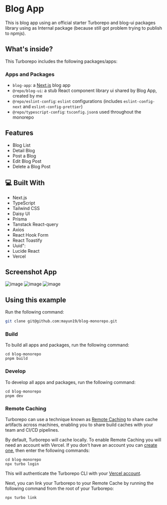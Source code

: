 # Blog App

This is blog app using an official starter Turborepo and blog-ui packages library using as Internal package (because still got problem trying to publish to npmjs).

## What's inside?

This Turborepo includes the following packages/apps:

### Apps and Packages

- `blog-app`: a [Next.js](https://nextjs.org/) blog app
- `@repo/blog-ui`: a stub React component library ui shared by Blog App, created by me
- `@repo/eslint-config`: `eslint` configurations (includes `eslint-config-next` and `eslint-config-prettier`)
- `@repo/typescript-config`: `tsconfig.json`s used throughout the monorepo

## Features

- Blog List
- Detail Blog
- Post a Blog
- Edit Blog Post
- Delete a Blog Post

## 💻 Built With

- Next.js
- TypeScript
- Tailwind CSS
- Daisy UI
- Prisma
- Tanstack React-query
- Axios
- React Hook Form
- React Toastify
- Uuid": 
- Lucide React
- Vercel

## Screenshot App
![image](https://github.com/mayun19/blog-monorepo/assets/16263184/25e45e15-a927-419d-9c3a-6613fb424d78)
![image](https://github.com/mayun19/blog-monorepo/assets/16263184/1694bdf0-ba3a-4665-88de-f9ecef6ab439)
![image](https://github.com/mayun19/blog-monorepo/assets/16263184/74e6b43b-7cb1-42b5-8715-2d5768a53d74)

## Using this example

Run the following command:

```sh
git clone git@github.com:mayun19/blog-monorepo.git
```

### Build

To build all apps and packages, run the following command:

```
cd blog-monorepo
pnpm build
```

### Develop

To develop all apps and packages, run the following command:

```
cd blog-monorepo
pnpm dev
```

### Remote Caching

Turborepo can use a technique known as [Remote Caching](https://turbo.build/repo/docs/core-concepts/remote-caching) to share cache artifacts across machines, enabling you to share build caches with your team and CI/CD pipelines.

By default, Turborepo will cache locally. To enable Remote Caching you will need an account with Vercel. If you don't have an account you can [create one](https://vercel.com/signup), then enter the following commands:

```
cd blog-monorepo
npx turbo login
```

This will authenticate the Turborepo CLI with your [Vercel account](https://vercel.com/docs/concepts/personal-accounts/overview).

Next, you can link your Turborepo to your Remote Cache by running the following command from the root of your Turborepo:

```
npx turbo link
```

